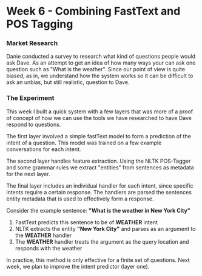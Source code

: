 # Week 6 - Combining FastText and POS Tagging

### Market Research
Danie conducted a survey to research what kind of questions people would ask Dave. As an attempt to get an idea of how many ways your can ask one question such as "What is the weather". Since our point of view is quite biased, as in, we understand how the system works so it can be difficult to ask an unbias, but still realistic, question to Dave.

### The Experiment
This week I built a quick system with a few layers that was more of a proof of concept of how we can use the tools we have researched to have Dave respond to questions.

The first layer involved a simple fastText model to form a prediction of the intent of a question. This model was trained on a few example conversations for each intent. 

The second layer handles feature extraction. Using the NLTK POS-Tagger and some grammar rules we extract "entities" from sentences as metadata for the next layer. 

The final layer includes an individual handler for each intent, since specific intents require a certain response. The handlers are parsed the sentences entity metadata that is used to effectively form a response. 

Consider the example sentence: __"What is the weather in New York City"__

1. FastText predicts this sentence to be of __WEATHER__ intent
2. NLTK extracts the entity __"New York City"__ and parses as an argument to the __WEATHER__ handler
3. The __WEATHER__ handler treats the argument as the query location and responds with the weather

In practice, this method is only effective for a finite set of questions. Next week, we plan to improve the intent predictor (layer one).
